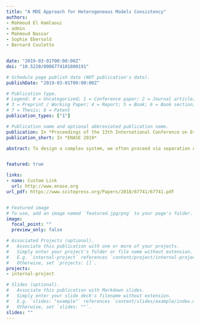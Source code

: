 ```yaml
---
title: "A MDE Approach for Heterogeneous Models Consistency"
authors:
- Mahmoud El Hamlaoui
- admin
- Mahmoud Nassar
- Sophie Ebersold
- Bernard Coulette


date: "2019-03-01T00:00:00Z"
doi: "10.5220/0006774101800191"

# Schedule page publish date (NOT publication's date).
publishDate: "2019-03-01T00:00:00Z"

# Publication type.
# Legend: 0 = Uncategorized; 1 = Conference paper; 2 = Journal article;
# 3 = Preprint / Working Paper; 4 = Report; 5 = Book; 6 = Book section;
# 7 = Thesis; 8 = Patent
publication_types: ["1"]

# Publication name and optional abbreviated publication name.
publication: In *Proceedings of the 13th International Conference on Evaluation of Novel Approaches to Software Engineering*
publication_short: In *ENASE 2019*

abstract: To design a complex system, we often proceed via separation of viewpoints. Each viewpoint is described by a model that represents a domain expertise. Those partial models are generally heterogeneous (i.e conform to different metamodels) and thus performed by different designers. We proposed a matching process that links partial models through a virtual global model in order to create a complete view of the system. As models evolve, we should consider the impact of changing an element involved in a correspondence on other models to keep the coherence of the global view. So, we have defined a process that automatically identify changes, classify them and treat their potential repercussions on elements of other partial models in order to maintain the global model consistency.


featured: true

links:
- name: Custom Link
  url: http://www.enase.org
url_pdf: https://www.scitepress.org/Papers/2018/67741/67741.pdf


# Featured image
# To use, add an image named `featured.jpg/png` to your page's folder.
image:
  focal_point: ""
  preview_only: false

# Associated Projects (optional).
#   Associate this publication with one or more of your projects.
#   Simply enter your project's folder or file name without extension.
#   E.g. `internal-project` references `content/project/internal-project/index.md`.
#   Otherwise, set `projects: []`.
projects:
- internal-project

# Slides (optional).
#   Associate this publication with Markdown slides.
#   Simply enter your slide deck's filename without extension.
#   E.g. `slides: "example"` references `content/slides/example/index.md`.
#   Otherwise, set `slides: ""`.
slides: ""
---
```


